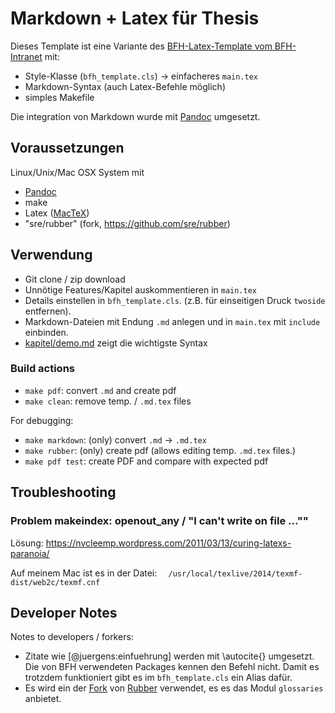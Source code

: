 # Markdown + Latex für Thesis

Dieses Template ist eine Variante des [BFH-Latex-Template vom BFH-Intranet](https://intranet.bfh.ch/TI/de/Dienste/kompr/pr%C3%A4sentationen/Seiten/default.aspx) mit:  

 - Style-Klasse (`bfh_template.cls`) ->  einfacheres `main.tex`
 - Markdown-Syntax (auch Latex-Befehle möglich)
 - simples Makefile
 
Die integration von Markdown wurde mit  [Pandoc](http://pandoc.com/) umgesetzt. 

 
Voraussetzungen
--------------------

Linux/Unix/Mac OSX System mit 

 - [Pandoc](http://pandoc.com/)
 - make
 - Latex ([MacTeX](https://www.tug.org/mactex/))
 - "sre/rubber" (fork, https://github.com/sre/rubber) 
 
Verwendung
--------------------
 - Git clone / zip download
 - Unnötige Features/Kapitel auskommentieren in `main.tex`
 - Details einstellen in `bfh_template.cls`. (z.B. für einseitigen Druck `twoside` entfernen).
 - Markdown-Dateien mit Endung `.md` anlegen und in `main.tex` mit `include` einbinden.
 - [kapitel/demo.md](kapitel/demo.md) zeigt die wichtigste Syntax

### Build actions
 
- `make pdf`: convert `.md` and create pdf
- `make clean`: remove temp. / `.md.tex` files

For debugging:

- `make markdown`: (only) convert `.md` -> `.md.tex` 
- `make rubber`: (only) create pdf (allows editing temp. `.md.tex` files.)
- `make pdf test`: create PDF and compare with expected pdf
 

Troubleshooting
--------------------

### Problem makeindex: openout_any / "I can't write on file ...""

Lösung: https://nvcleemp.wordpress.com/2011/03/13/curing-latexs-paranoia/

Auf meinem Mac ist es in der Datei: `  /usr/local/texlive/2014/texmf-dist/web2c/texmf.cnf` 
 
Developer Notes
--------------------
Notes to developers / forkers:  

 * Zitate wie [@juergens:einfuehrung] werden mit \autocite{} umgesetzt. Die von BFH verwendeten Packages kennen den Befehl nicht. Damit es trotzdem funktioniert  gibt es im `bfh_template.cls` ein Alias dafür. 
 * Es wird ein der [Fork](https://github.com/sre/rubber) von [Rubber](https://launchpad.net/rubber/) verwendet, es es das Modul `glossaries` anbietet.
    
